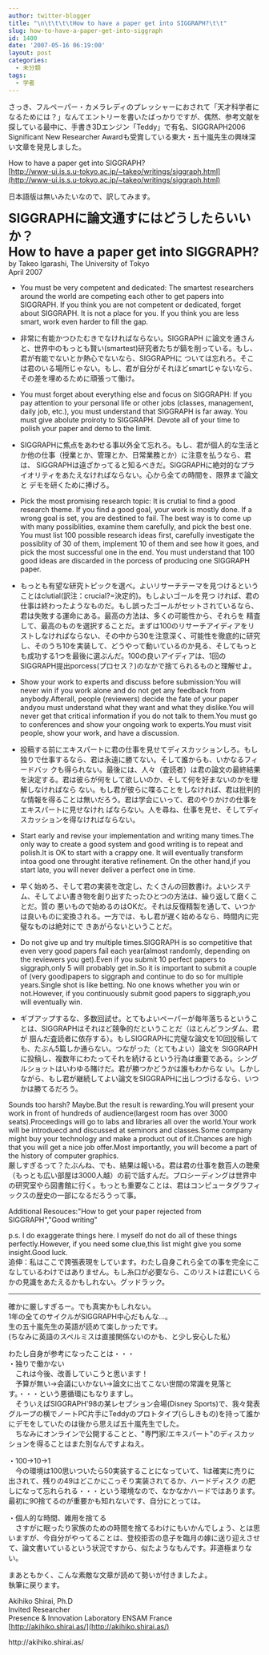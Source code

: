 ```yaml
---
author: twitter-blogger
title: "\n\t\t\t\tHow to have a paper get into SIGGRAPH?\t\t"
slug: how-to-have-a-paper-get-into-siggraph
id: 1400
date: '2007-05-16 06:19:00'
layout: post
categories:
  - 未分類
tags:
  - 学者
---
```


さっき、フルペーパー・カメラレディのプレッシャーにおされて「天才科学者になるためには？」なんてエントリーを書いたばっかりですが、偶然、参考文献を 探している最中に、手書き3Dエンジン「Teddy」で有名、SIGGRAPH2006 Significant New Researcher Awardも受賞している東大・五十嵐先生の興味深い文章を発見しました。  

How to have a paper get into SIGGRAPH?  
[http://www-ui.is.s.u-tokyo.ac.jp/~takeo/writings/siggraph.html](http://www-ui.is.s.u-tokyo.ac.jp/~takeo/writings/siggraph.html)  

日本語版は無いみたいなので、訳してみます。  

<span style="font-weight: bold;font-size:180%;">SIGGRAPHに論文通すにはどうしたらいいか？  
How to have a paper get into SIGGRAPH?</span>  
by Takeo Igarashi, The University of Tokyo  
April 2007  

* You must be very competent and dedicated: The smartest researchers around the world are competing each other to get papers into SIGGRAPH. If you think you are not competent or dedicated, forget about SIGGRAPH. It is not a place for you. If you think you are less smart, work even harder to fill the gap.  
* 非常に有能かつひたむきでなければならない。SIGGRAPH に論文を通さんと、世界中のもっとも賢い(smartest)研究者たちが鎬を削っている。もし、君が有能でないとか熱心でないなら、SIGGRAPHに ついては忘れろ。そこは君のいる場所じゃない。もし、君が自分がそれほどsmartじゃないなら、その差を埋めるために頑張って働け。  

* You must forget about everything else and focus on SIGGRAPH: If you pay attention to your personal life or other jobs (classes, management, daily job, etc.), you must understand that SIGGRAPH is far away. You must give abolute proiroty to SIGGRAPH. Devote all of your time to polish your paper and demo to the limit.  
* SIGGRAPHに焦点をあわせる事以外全て忘れろ。もし、君が個人的な生活とか他の仕事（授業とか、管理とか、日常業務とか）に注意を払うなら、君は、 SIGGRAPHは遠ざかってると知るべきだ。SIGGRAPHに絶対的なプライオリティをあたえなければならない。心から全ての時間を、限界まで論文と デモを研くために捧げろ。  

* Pick the most promising research topic: It is crutial to find a good research theme. If you find a good goal, your work is mostly done. If a wrong goal is set, you are destined to fail. The best way is to come up with many possiblities, examine them carefully, and pick the best one. You must list 100 possible research ideas first, carefully investigate the possiblity of 30 of them, implement 10 of them and see how it goes, and pick the most successful one in the end. You must understand that 100 good ideas are discarded in the porcess of producing one SIGGRAPH paper.  
* もっとも有望な研究トピックを選べ。よいリサーチテーマを見つけるということはclutial(訳注：crucial?=決定的)。もしよいゴールを見つ ければ、君の仕事は終わったようなものだ。もし誤ったゴールがセットされているなら、君は失敗する運命にある。最高の方法は、多くの可能性から、それらを 精査して、最高のものを選択することだ。まずは100のリサーチアイディアをリストしなければならない、その中から30を注意深く、可能性を徹底的に研究 し、そのうち10を実装して、どうやって動いているのか見る、そしてもっとも成功する1つを最後に選ぶんだ。100の良いアイディアは、1回の SIGGRAPH提出porcess(プロセス？)のなかで捨てられるものと理解せよ。  

* Show your work to experts and discuss before submission:You will never win if you work alone and do not get any feedback from anybody.Afterall, people (reviewers) decide the fate of your paper andyou must understand what they want and what they dislike.You will never get that critical information if you do not talk to them.You must go to conferences and show your ongoing work to experts.You must visit people, show your work, and have a discussion.  
* 投稿する前にエキスパートに君の仕事を見せてディスカッションしろ。もし独りで仕事するなら、君は永遠に勝てない。そして誰からも、いかなるフィードバッ クも得られない。最後には、人々（査読者）は君の論文の最終結果を決定する。君は彼らが何をして欲しいのか、そして何を好まないのかを理解しなければなら ない。もし君が彼らに喋ることをしなければ、君は批判的な情報を得ることは無いだろう。君は学会にいって、君のやりかけの仕事をエキスパートに見せなけれ ばならない。人を尋ね、仕事を見せ、そしてディスカッションを得なければならない。  

* Start early and revise your implementation and writing many times.The only way to create a good system and good writing is to repeat and polish.It is OK to start with a crappy one. It will eventually transform intoa good one throught iterative refinement. On the other hand,if you start late, you will never deliver a perfect one in time.  

* 早く始めろ、そして君の実装を改定し、たくさんの回数書け。よいシステム、そしてよい書き物を創り出すたったひとつの方法は、繰り返して磨くことだ。質の 悪いもので始めるのはOKだ。それは反復精製を通して、いつかは良いものに変換される。一方では、もし君が遅く始めるなら、時間内に完璧なものは絶対にで きあがらないということだ。  

* Do not give up and try multiple times.SIGGRAPH is so competitive that even very good papers fail each year(almost randomly, depending on the reviewers you get).Even if you submit 10 perfect papers to siggraph,only 5 will probably get in.So it is important to submit a couple of (very good)papers to siggraph and continue to do so for multiple years.Single shot is like betting. No one knows whether you win or not.However, if you continuously submit good papers to siggraph,you will eventually win.  
* ギブアップするな、多数回試せ。とてもよいペーパーが毎年落ちるということは、SIGGRAPHはそれほど競争的だということだ（ほとんどランダム、君が 掴んだ査読者に依存する）。もしSIGGRAPHに完璧な論文を10回投稿しても、たぶん5篇しか通らない。つながった（とてもよい）論文を SIGGRAPHに投稿し、複数年にわたってそれを続けるという行為は重要である。シングルショットはいわゆる賭けだ。君が勝つかどうかは誰もわからな い。しかしながら、もし君が継続してよい論文をSIGGRAPHに出しつづけるなら、いつかは勝てるだろう。  

Sounds too harsh? Maybe.But the result is rewarding.You will present your work in front of hundreds of audience(largest room has over 3000 seats).Proceedings will go to labs and libraries all over the world.Your work will be introduecd and discussed at seminors and classes.Some company might buy your technology and make a product out of it.Chances are high that you will get a nice job offer.Most importantly, you will become a part of the history of computer graphics.  
厳しすぎるって？たぶんね、でも、結果は報いる。君は君の仕事を数百人の聴衆（もっとも広い部屋は3000人越）の前で話すんだ。プロシーディングは世界中の研究室やら図書館に行く。もっとも重要なことは、君はコンピュータグラフィックスの歴史の一部になるだろうって事。  

Additional Resouces:"How to get your paper rejected from SIGGRAPH","Good writing"  

p.s. I do exaggerate things here. I myself do not do all of these things perfectly.However, if you need some clue,this list might give you some insight.Good luck.  
追伸：私はここで誇張表現をしています。わたし自身これら全ての事を完全にこなしているわけではありません。もし糸口が必要なら、このリストは君にいくらかの見識をあたえるかもしれない。グッドラック。  

-----  

確かに厳しすぎるー。でも真実かもしれない。  
1年の全てのサイクルがSIGGRAPH中心だもんな...。  
生の五十嵐先生の英語が読めて楽しかったです。  
(ちなみに英語のスペルミスは直接関係ないのかも、と少し安心した私）  

わたし自身が参考になったことは・・・  
・独りで働かない  
　これは今後、改善していこうと思います！  
　予算が無い→会議にいかない→論文に出てこない世間の常識を見落とす。・・・という悪循環にもなりますし。  
　そういえばSIGGRAPH'98の某レセプション会場(Disney Sports)で、我々発表グループの横でノートPC片手にTeddyのプロトタイプ(らしきもの)を持って誰かにデモをしていたのは後から思えば五十嵐先生でした。  
　ちなみにオンラインで公開することと、"専門家/エキスパート"のディスカッションを得ることはまた別なんですよねえ。  

・100→10→1  
　今の環境は100思いついたら50実装することになっていて、1は確実に売りに出されて、残りの49はどこかにこっそり実装されてるか、ハードディスク の肥しになって忘れられる・・・という環境なので、なかなかハードではあります。最初に90捨てるのが重要かも知れないです、自分にとっては。  

・個人的な時間、雑用を捨てる  
　さすがに眠ったり家族のための時間を捨てるわけにもいかんでしょう、とは思いますが、今自分がやってることは、登校拒否の息子を臨月の嫁に送り迎えさせて、論文書いているという状況ですから、似たようなもんです。非道極まりない。  

まあともかく、こんな素敵な文章が読めて勢いが付きましたよ。  
執筆に戻ります。  

Akihiko Shirai, Ph.D  
Invited Researcher  
Presence & Innovation Laboratory ENSAM France  
[http://akihiko.shirai.as/](http://akihiko.shirai.as/)

<div>http://akihiko.shirai.as/</div>